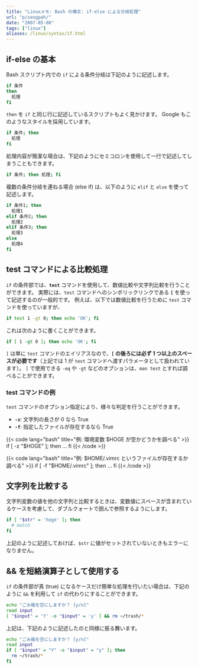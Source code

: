 ```yaml
---
title: "Linuxメモ: Bash の構文: if-else による分岐処理"
url: "p/seogpah/"
date: "2007-05-08"
tags: ["linux"]
aliases: /linux/syntax/if.html
---
```


if-else の基本
----

Bash スクリプト内での `if` による条件分岐は下記のように記述します。

```bash
if 条件
then
  処理
fi
```

`then` を `if` と同じ行に記述しているスクリプトもよく見かけます。
Google もこのようなスタイルを採用しています。

```bash
if 条件; then
  処理
fi
```

処理内容が簡潔な場合は、下記のようにセミコロンを使用して一行で記述してしまうこともできます。

```bash
if 条件; then 処理; fi
```

複数の条件分岐を連ねる場合 (else if) は、以下のように `elif` と `else` を使って記述します。

```bash
if 条件1; then
  処理1
elif 条件2; then
  処理2
elif 条件3; then
  処理3
else
  処理4
fi
```


test コマンドによる比較処理
----

`if` の条件部では、**`test`** コマンドを使用して、数値比較や文字列比較を行うことができます。
実際には、`test` コマンドへのシンボリックリンクである **`[`** を使って記述するのが一般的です。
例えば、以下では数値比較を行うために `test` コマンドを使っていますが、

```bash
if test 1 -gt 0; then echo 'OK'; fi
```

これは次のように書くことができます。

```bash
if [ 1 -gt 0 ]; then echo 'OK'; fi
```

`[` は単に `test` コマンドのエイリアスなので、**`[` の後ろには必ず 1 つ以上のスペースが必要です**（上記では 1 が `test` コマンドへ渡すパラメータとして扱われています）。
`[` で使用できる `-eq` や `-gt` などのオプションは、`man test` とすれば調べることができます。


### test コマンドの例

`test` コマンドのオプション指定により、様々な判定を行うことができます。

* **`-z`**: 文字列の長さが 0 なら True
* **`-f`**: 指定したファイルが存在するなら True

{{< code lang="bash" title="例: 環境変数 $HOGE が空かどうかを調べる" >}}
if [ -z "$HOGE" ]; then
  ...
fi
{{< /code >}}

{{< code lang="bash" title="例: $HOME/.vimrc というファイルが存在するか調べる" >}}
if [ -f "$HOME/.vimrc" ]; then
  ...
fi
{{< /code >}}


文字列を比較する
----

文字列変数の値を他の文字列と比較するときは、変数値にスペースが含まれているケースを考慮して、ダブルクォートで囲んで参照するようにします。

```bash
if [ "$str" = 'hoge' ]; then
  # match
fi
```

上記のように記述しておけば、`$str` に値がセットされていないときもエラーになりません。


&amp;&amp; を短絡演算子として使用する
----

`if` の条件部が真 (true) になるケースだけ簡単な処理を行いたい場合は、下記のように `&&` を利用して `if` の代わりにすることができます。

```bash
echo "ごみ箱を空にしますか？ [y/n]"
read input
[ "$input" = 'Y' -o "$input" = 'y' ] && rm ~/trash/*
```

上記は、下記のように記述したのと同様に振る舞います。

```bash
echo "ごみ箱を空にしますか？ [y/n]"
read input
if [ "$input" = "Y" -o "$input" = "y" ]; then
  rm ~/trash/*
fi
```

